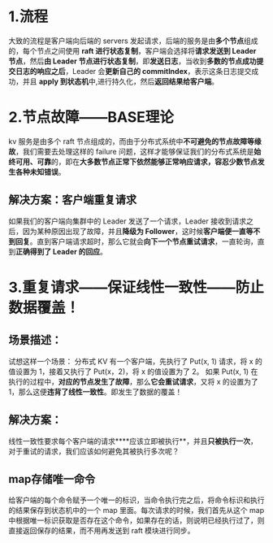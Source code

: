 # 1.流程

大致的流程是客户端向后端的 servers 发起请求，后端的服务是由**多个节点**组成的，每个节点之间使用 **raft 进行状态复制**，客户端会选择将**请求发送到 Leader 节点**，然后**由 Leader 节点进行状态复制**，即**发送日志**，当收到**多数的节点成功提交日志的响应之后**，Leader 会**更新自己的 commitIndex**，表示这条日志提交成功，并且 **apply 到状态机**中,进行持久化，然后**返回结果给客户端**。​    ​


# 2.节点故障——BASE理论

kv 服务是由多个 raft 节点组成的，而由于分布式系统中**不可避免的节点故障等缘故**，我们需要去处理这样的 failure 问题，这样才能够保证我们的分布式系统是**始终可用、可靠**的，即在**大多数节点正常下依然能够正常响应请求，容忍少数节点发生各种未知错误**。


## 解决方案：客户端重复请求
如果我们的客户端向集群中的 Leader 发送了一个请求，Leader 接收到请求之后，因为某种原因出现了故障，并且**降级为 Follower**，这时候**客户端便一直等不到回复**。直到客户端请求超时，那么它就会**向下一个节点重试请求**，一直轮询，直到**正确得到了 Leader 的回应**。


# 3.重复请求——保证线性一致性——防止数据覆盖！

## 场景描述：
试想这样一个场景：
分布式 KV 有一个客户端，先执行了 Put(x, 1) 请求，将 x 的值设置为 1，接着又执行了 Put(x，2)，将 x 的值设置为了 2。
如果 Put(x, 1) 在执行的过程中，**对应的节点发生了故障**，那么**它会重试请求**，又将 x 的设置为了 1，那么这便**违背了线性一致性**。​即发生了数据的覆盖！


## 解决方案：
线性一致性要求每个客户端的请求****应该立即被执行**，并且**只被执行一次**，对于重试的请求，我们应该如何避免其被执行多次呢？

## map存储唯一命令
给客户端的每个命令赋予一个唯一的标识，当命令执行完之后，将命令标识和执行的结果保存到状态机中的一个 map 里面。每次请求的时候，我们首先从这个 map 中根据唯一标识获取是否存在这个命令，如果存在的话，则说明已经执行过了，则直接返回保存的结果，而不用再发送到 raft 模块进行同步。